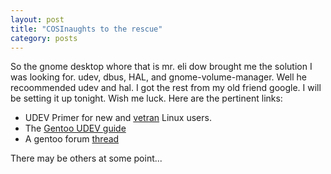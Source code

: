 ```yaml
---
layout: post
title: "COSInaughts to the rescue"
category: posts
---
```

<p>So the gnome desktop whore that is mr. eli dow brought me the solution I was looking for. udev, dbus, HAL, and gnome-volume-manager. Well he recoommended udev and hal. I got the rest from my old friend google. I will be setting it up tonight. Wish me luck. Here are the pertinent links:
<ul>
	<li>UDEV Primer for new and <a href="http://web.archive.org/web/20041128041947/http://webpages.charter.net/decibelshelp/LinuxHelp_UDEVPrimer.html">vetran</a> Linux users.</li>
	<li>The <a href="http://web.archive.org/web/20041128041947/http://www.gentoo.org/doc/en/udev-guide.xml"> Gentoo UDEV guide</a></li>
	<li>A gentoo forum <a href="http://web.archive.org/web/20041128041947/http://forums.gentoo.org/viewtopic.php?t=185508">thread</a></li>

</ul>
<p>There may be others at some point...</p>